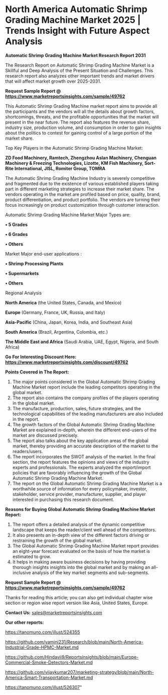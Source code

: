 # North America Automatic Shrimp Grading Machine Market 2025 | Trends Insight with Future Aspect Analysis

<strong>Automatic Shrimp Grading Machine Market Research Report 2031</strong>

The Research Report on Automatic Shrimp Grading Machine Market is a Skillful and Deep Analysis of the Present Situation and Challenges. This research report also analyzes other important trends and market drivers that will affect market growth over 2025-2031.

<strong>Request Sample Report @ <a href=https://www.marketreportsinsights.com/sample/49762>https://www.marketreportsinsights.com/sample/49762</a></strong>

This Automatic Shrimp Grading Machine market report aims to provide all the participants and the vendors will all the details about growth factors, shortcomings, threats, and the profitable opportunities that the market will present in the near future. The report also features the revenue share, industry size, production volume, and consumption in order to gain insights about the politics to contest for gaining control of a large portion of the market share.

Top Key Players in the Automatic Shrimp Grading Machine Market:

<strong>ZD Food Machinery, Ramtech, Zhengzhou Aslan Machinery, Chenguan Machinery & Freezing Technologies, Lizotte, KM Fish Machinery, Sort-Rite International, JISL, Romiter Group, TOMRA</strong>

The Automatic Shrimp Grading Machine Industry is severely competitive and fragmented due to the existence of various established players taking part in different marketing strategies to increase their market share. The vendors operating in the market are profiled based on price, quality, brand, product differentiation, and product portfolio. The vendors are turning their focus increasingly on product customization through customer interaction.

Automatic Shrimp Grading Machine Market Major Types are:

<strong>•  5 Grades

•  6 Grades

•  Others</strong>

Market Major end-user applications :

<strong>•  Shrimp Processing Plants

•  Supermarkets

•  Others</strong>

Regional Analysis

</u><strong><b>North America</b></strong> (the United States, Canada, and Mexico)

<strong><b>Europe </b></strong>(Germany, France, UK, Russia, and Italy)

<strong><b>Asia-Pacific</b></strong> (China, Japan, Korea, India, and Southeast Asia)

<strong><b>South America</b></strong> (Brazil, Argentina, Colombia, etc.)

<strong><b>The Middle East and Africa</b></strong> (Saudi Arabia, UAE, Egypt, Nigeria, and South Africa)

<strong>Go For Interesting Discount Here: <a href=https://www.marketreportsinsights.com/discount/49762>https://www.marketreportsinsights.com/discount/49762</a></strong>

<strong>Points Covered in The Report:</strong>
<ol>
  <li>The major points considered in the Global Automatic Shrimp Grading Machine Market report include the leading competitors operating in the global market.</li>
  <li>The report also contains the company profiles of the players operating in the global market.</li>
  <li>The manufacture, production, sales, future strategies, and the technological capabilities of the leading manufacturers are also included in the report.</li>
  <li>The growth factors of the Global Automatic Shrimp Grading Machine Market are explained in-depth, wherein the different end-users of the market are discussed precisely.</li>
  <li>The report also talks about the key application areas of the global market, thereby providing an accurate description of the market to the readers/users.</li>
  <li>The report incorporates the SWOT analysis of the market. In the final section, the report features the opinions and views of the industry experts and professionals. The experts analyzed the export/import policies that are favorably influencing the growth of the Global Automatic Shrimp Grading Machine Market.</li>
  <li>The report on the Global Automatic Shrimp Grading Machine Market is a worthwhile source of information for every policymaker, investor, stakeholder, service provider, manufacturer, supplier, and player interested in purchasing this research document.</li>
</ol>
<strong>Reasons for Buying Global Automatic Shrimp Grading Machine Market Report:</strong>

<ol>
  <li>The report offers a detailed analysis of the dynamic competitive landscape that keeps the reader/client well ahead of the competitors.</li>
  <li>It also presents an in-depth view of the different factors driving or restraining the growth of the global market.</li>
  <li>The Global Automatic Shrimp Grading Machine Market report provides an eight-year forecast evaluated on the basis of how the market is estimated to grow.</li>
  <li>It helps in making aware business decisions by having providing thorough insights insights into the global market and by making an all-inclusive analysis of the key market segments and sub-segments.</li>
</ol>
<strong>Request Sample Report @ <a href=https://www.marketreportsinsights.com/sample/49762>https://www.marketreportsinsights.com/sample/49762</a></strong>


Thanks for reading this article; you can also get individual chapter wise section or region wise report version like Asia, United States, Europe.

<strong>Contact Us:</strong>
sales@marketreportsinsights.com

<strong>Our other reports:</strong>

<a href=https://tanomuno.com/illust/524355>https://tanomuno.com/illust/524355</a>

<a href=https://github.com/yamini231/Research/blob/main/North-America-Industrial-Grade-HPMC-Market.md>https://github.com/yamini231/Research/blob/main/North-America-Industrial-Grade-HPMC-Market.md</a>

<a href=https://github.com/Hindavii9/Reportsinsights/blob/main/Europe-Commercial-Smoke-Detectors-Market.md>https://github.com/Hindavii9/Reportsinsights/blob/main/Europe-Commercial-Smoke-Detectors-Market.md</a>

<a href=https://github.com/vijaykumar207/marketing-strategy/blob/main/North-America-Smart-Transportation-Market.md>https://github.com/vijaykumar207/marketing-strategy/blob/main/North-America-Smart-Transportation-Market.md</a>

<a href=https://tanomuno.com/illust/526307>https://tanomuno.com/illust/526307</a>"
